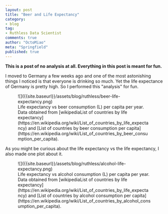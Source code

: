 ```yaml
---
layout: post
title: "Beer and Life Expectancy"
category:
- blog
tag:
- Ruthless Data Scientist
comments: true
author: "OctoMiao"
meta: "Springfield"
published: true
---
```


**This is a post of no analysis at all. Everything in this post is meant for fun.**

I moved to Germany a few weeks ago and one of the most astonishing things I noticed is that everyone is drinking so much. Yet the life expectance of Germany is pretty high. So I performed this "analysis" for fun.

<figure markdown="1">
![]({{site.baseurl}}/assets/blog/ruthless/beer-life-expectancy.png)
<figcaption markdown="1">
Life expectancy vs beer consumption (L) per capita per year. Data obtained from [wikipediaList of countries by life expectancy](https://en.wikipedia.org/wiki/List_of_countries_by_life_expectancy) and [List of countries by beer consumption per capita](https://en.wikipedia.org/wiki/List_of_countries_by_beer_consumption_per_capita).
</figcaption>
</figure>

As you might be curious about the life expectancy vs the life expectancy, I also made one plot about it.

<figure markdown="1">
![]({{site.baseurl}}/assets/blog/ruthless/alcohol-life-expectancy.png)
<figcaption markdown="1">
Life expectancy vs alcohol consumption (L) per capita per year. Data obtained from [wikipediaList of countries by life expectancy](https://en.wikipedia.org/wiki/List_of_countries_by_life_expectancy) and [List of countries by alcohol consumption per capita](https://en.wikipedia.org/wiki/List_of_countries_by_alcohol_consumption_per_capita).
</figcaption>
</figure>